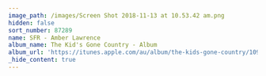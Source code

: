 ```yaml
---
image_path: /images/Screen Shot 2018-11-13 at 10.53.42 am.png
hidden: false
sort_number: 87289
name: SFR - Amber Lawrence
album_name: The Kid's Gone Country - Album
album_url: 'https://itunes.apple.com/au/album/the-kids-gone-country/1092476425'
_hide_content: true
---
```

